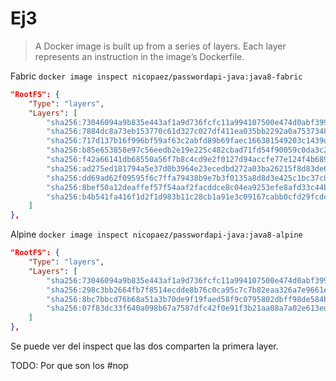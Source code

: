 # Ej3

> A Docker image is built up from a series of layers. Each layer represents an instruction in the image’s Dockerfile.

Fabric
`docker image inspect nicopaez/passwordapi-java:java8-fabric`

```json
"RootFS": {
    "Type": "layers",
    "Layers": [
        "sha256:73046094a9b835e443af1a9d736fcfc11a994107500e474d0abf399499ed280c",
        "sha256:7884dc8a73eb153770c61d327c027df411ea035bb2292a0a75373481a4b7fbd0",
        "sha256:717d137b16f996bf59af63c2abfd89b69faec166381549203c1439d6fdc6ddf2",
        "sha256:b85e653858e97c56eedb2e19e225c482cbad71fd54f90059c0da3c2dc58713cf",
        "sha256:f42a66141db68550a56f7b8c4cd9e2f0127d94accfe77e124f4b68999e9374b3",
        "sha256:ad275ed181794a5e37d0b3964e23ecedbd272a03ba26215f8d83de65e27436a3",
        "sha256:dd69ad62f09595f6c7ffa79438b9e7b3f0135a8d8d3e425c1bc37c8a70abc635",
        "sha256:8bef50a12deaffef57f54aaf2facddce8c04ea9253efe8afd33c44b7d0fc2f8e",
        "sha256:b4b541fa416f1d2f1d983b11c28cb1a91e3c09167cabb0cfd29fcdeb2239721c"
    ]
},
```

Alpine
`docker image inspect nicopaez/passwordapi-java:java8-alpine`

```json
"RootFS": {
    "Type": "layers",
    "Layers": [
        "sha256:73046094a9b835e443af1a9d736fcfc11a994107500e474d0abf399499ed280c",
        "sha256:298c3bb2664fb7f8514ecdde8b76c0ca95c7c7b82eaa326a7e9661e017488164",
        "sha256:8bc7bbcd76b68a51a3b70de9f19faed58f9c0795802dbff98de584b7e7eb9c22",
        "sha256:07f83dc33f640a098b67a7587dfc42f0e91f3b21aa08a7a02e613edca4901e22"
    ]
},
```

Se puede ver del inspect que las dos comparten la primera layer.

TODO: Por que son los #nop